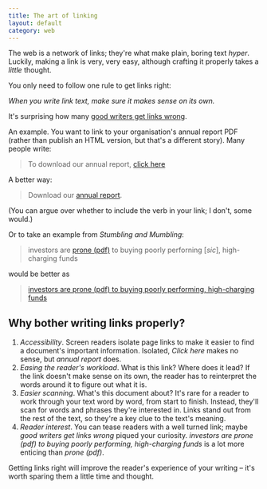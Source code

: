 ```yaml
---
title: The art of linking
layout: default
category: web
---
```


The web is a network of links; they're what make plain, boring text _hyper_. Luckily, making a link is very, very easy, although crafting it properly takes a _little_ thought.

You only need to follow one rule to get links right:

_When you write link text, make sure it makes sense on its own._

It's surprising how many <a href="http://stumblingandmumbling.typepad.com/stumbling_and_mumbling/2014/09/economists-as-food-experts.html">good writers get links wrong</a>.

An example. You want to link to your organisation's annual report PDF (rather than publish an HTML version, but that's a different story). Many people write:

> To download our annual report, <a href="#">click here</a>

A better way:

> Download our <a href="#">annual report</a>.

(You can argue over whether to include the verb in your link; I don't, some would.)

Or to take an example from <cite>Stumbling and Mumbling</cite>:

> investors are <a href="#">prone (pdf)</a> to buying poorly perforning [<i>sic</i>], high-charging funds

would be better as

> <a href="#">investors are prone (pdf) to buying poorly performing, high-charging funds</a>

## Why bother writing links properly?

1. _Accessibility_. Screen readers isolate page links to make it easier to find a document's important information. Isolated, _Click here_ makes no sense, but _annual report_ does.
2. _Easing the reader's workload_. What is this link? Where does it lead? If the link doesn't make sense on its own, the reader has to reinterpret the words around it to figure out what it is.
3. _Easier scanning_. What's this document about? It's rare for a reader to work through your text word by word, from start to finish. Instead, they'll scan for words and phrases they're interested in. Links stand out from the rest of the text, so they're a key clue to the text's meaning.
4. _Reader interest_. You can tease readers with a well turned link; maybe _good writers get links wrong_ piqued your curiosity. _investors are prone (pdf) to buying poorly performing, high-charging funds_ is a lot more enticing than _prone (pdf)_.

Getting links right will improve the reader's experience of your writing &#8211; it's worth sparing them a little time and thought.
